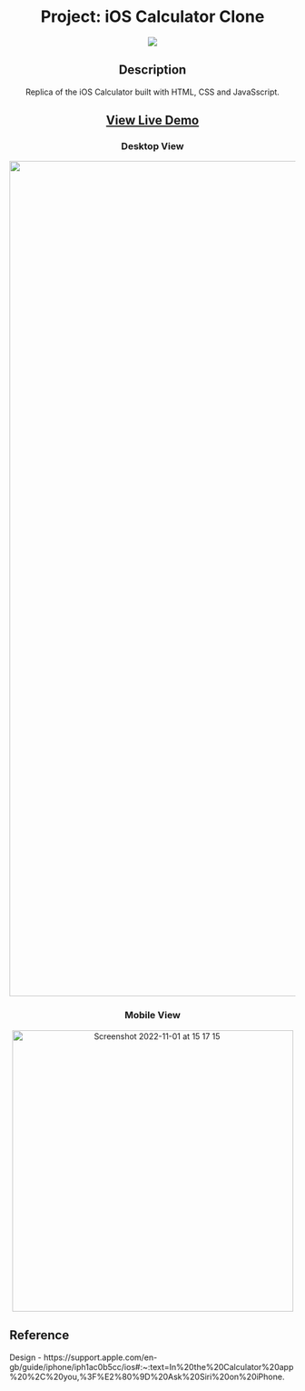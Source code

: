 <div align=center>
  <h1>Project: iOS Calculator Clone</h1>
  <a href="https://skillicons.dev">
    <img src="https://skillicons.dev/icons?i=html,css,js" />
  </a>
  <h2>Description</h2>
  <p>Replica of the iOS Calculator built with HTML, CSS and JavaSscript.</p>
</div>

<div align=center>
  <h2><a href="https://mikesono.github.io/ios-calculator/"><strong>View Live Demo</strong></a></h2>
  <h3>Desktop View</h3>
<img width="1470" alt="Image of Project in Desktop View" src="https://user-images.githubusercontent.com/109072086/199268917-a666d0e3-40a2-4919-9c89-24b89d60db4d.png">
  <h3>Mobile View</h3>
  <img width="495" alt="Screenshot 2022-11-01 at 15 17 15" src="https://user-images.githubusercontent.com/109072086/199269290-f98bf086-a2ba-48a4-b983-cc1ffd89d1a6.png">
</div>

<h2>Reference</h2>
Design - https://support.apple.com/en-gb/guide/iphone/iph1ac0b5cc/ios#:~:text=In%20the%20Calculator%20app%20%2C%20you,%3F%E2%80%9D%20Ask%20Siri%20on%20iPhone.
 

